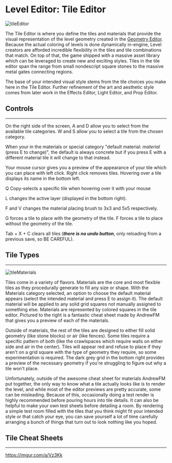 # Level Editor: Tile Editor

![tileEditor](../../../assets/regionDevelopment/levelEditor/tileEditor.png)

The Tile Editor is where you define the tiles and materials that provide the visual representation of the level geometry created in the [Geometry Editor](Geometry-Editor.html). Because the actual coloring of levels is done dynamically in-engine, Level creators are afforded incredible flexibility in the tiles and tile combinations that match. On top of that, the game shipped with a massive asset library which can be leveraged to create new and exciting styles. Tiles in the tile editor span the range from small nondescript square stones to the massive metal gates connecting regions.

The base of your intended visual style stems from the tile choices you make here in the Tile Editor. Further refinement of the art and aesthetic style comes from later work in the Effects Editor, Light Editor, and Prop Editor.



## Controls

---

On the right side of the screen, A and D allow you to select from the available tile categories. W and S allow you to select a tile from the chosen category.

When your in the materials or special category "default material: *material* (press E to change)", the default is always concrete but if you press E with a different material tile it will change to that instead.

Your mouse cursor gives you a preview of the appearance of your tile which you can place with left click. Right click removes tiles. Hovering over a tile displays its name in the bottom left.

Q Copy-selects a specific tile when hovering over it with your mouse

L changes the active layer (displayed in the bottom right).

F and V changes the material placing brush to 3x3 and 5x5 respectively.

G forces a tile to place with the geometry of the tile. F forces a tile to place without the geometry of the tile.

Tab + X + C clears all tiles (***there is no undo button***, only reloading from a previous save, so BE CAREFUL).



## Tile Types

---

![tileMaterials](../../../assets/regionDevelopment/levelEditor/tileMaterials.png)

Tiles come in a variety of flavors. Materials are the core and most flexible tiles as they procedurally generate to fill any size or shape. With the Materials category selected, an option to choose the default material appears (select the intended material and press E to assign it). The default material will be applied to any solid grid squares not manually assigned to something else. Materials are represented by colored squares in the tile editor. Pictured to the right is a fantastic cheat sheet made by AndrewFM that gives you a preview of each of the materials.

Outside of materials, the rest of the tiles are designed to either fill solid geometry (like stone blocks) or air (like fences). Some tiles require a specific pattern of both (like the crawlspaces which require walls on either side and air in the center). Tiles will appear red and refuse to place if they aren't on a grid square with the type of geometry they require, so some experimentation is required. The dark grey grid in the bottom right provides a preview of the necessary geometry if you're struggling to figure out why a tile won't place.

Unfortunately, outside of the awesome cheat sheet for materials AndrewFM put together, the only way to know what a tile actually looks like is to render the level, and while most of the editor previews are pretty accurate, some can be misleading. Because of this, occasionally doing a test render is highly recommended before pouring hours into tile details. It can also be helpful to make your own test sheets before detailing a room. By rendering a simple test room filled with the tiles that you think might fit your intended style or that catch your eye, you can save yourself a lot of time carefully arranging a bunch of things that turn out to look nothing like you hoped.



## Tile Cheat Sheets

---

https://imgur.com/a/Vz3Kk